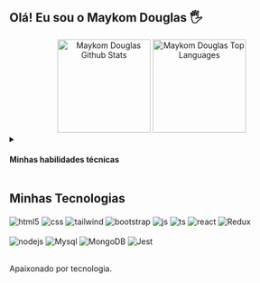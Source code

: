 
## Olá! Eu sou o Maykom Douglas 🖐️

<!-- ![Maykom GitHub stats](https://github-readme-stats.vercel.app/api?username=maykom2203&show_icons=true&theme=dracula&count_private=true) -->

<div align="center">
  <a href="https://github.com/maykom2203/github-readme-stats"><img height="165em" alt="Maykom Douglas Github Stats" src="https://github-readme-stats-sigma-five.vercel.app/api?username=maykom2203&show_icons=true&count_private=true&theme=react&hide_border=true&bg_color=0D1117" /></a>
  <a href="https://github.com/maykom2203/github-readme-stats"><img height="165em" alt="Maykom Douglas Top Languages" src="https://github-readme-stats-sigma-five.vercel.app/api/top-langs/?username=maykom2203&langs_count=8&count_private=true&layout=compact&theme=react&hide_border=true&bg_color=0D1117"/>
	</a>
</div>


<details>
    <summary><h4>Minhas habilidades técnicas</h4></summary>
<div id='lojc' align="center">

| Languages  | Frameworks | Technologies | Tools | 
|---|---|---|---|
|<div id='lojc' align="center"><span>JavaScript🔸SQL🔸TypeScript🔸NodeJS</span></div>|<div id='lojc' align="center"><span>React🔸Jest🔸Express</span></div>|<div id='lojc' align="center"><span>Git🔸Local Storage🔸HTML🔸CSS🔸Bootstrap🔸React Router🔸React Testing Library🔸Redux🔸Context API🔸Docker🔸Docker Compose🔸MySQL🔸ORM (Sequelize)🔸MongoDB🔸API </span></div>|<div id='lojc' align="center"><span>Linux🔸Bash🔸GitHub🔸Visual Studio Code🔸WordPress🔸MySQL Workbench</span></div>|
  </details>

## Minhas Tecnologias

<div style="display: inline_block">
  <img align="center" alt="html5" src="https://img.shields.io/badge/HTML5-E34F26?style=for-the-badge&logo=html5&logoColor=white" />
  <img align="center" alt="css" src="https://img.shields.io/badge/CSS-239120?&style=for-the-badge&logo=css3&logoColor=white" />
  <img align="center" alt="tailwind" src="https://img.shields.io/badge/Tailwind_CSS-38B2AC?style=for-the-badge&logo=tailwind-css&logoColor=whit" />
  <img align="center" alt="bootstrap" src="https://img.shields.io/badge/Bootstrap-563D7C?style=for-the-badge&logo=bootstrap&logoColor=whit" />
  <img align="center" alt="js" src="https://img.shields.io/badge/JavaScript-F7DF1E?style=for-the-badge&logo=javascript&logoColor=black" />
  <img align="center" alt="ts" src="https://img.shields.io/badge/TypeScript-007ACC?style=for-the-badge&logo=typescript&logoColor=white" />
  <img align="center" alt="react" src="https://img.shields.io/badge/React-20232A?style=for-the-badge&logo=react&logoColor=61DAFB" />
  <img align="center" alt="Redux" src="https://img.shields.io/badge/Redux-593D88?style=for-the-badge&logo=redux&logoColor=white" />
<br/> <br/>
  <img align="center" alt="nodejs" src="https://img.shields.io/badge/Node.js-43853D?style=for-the-badge&logo=node.js&logoColor=white" />
  <img align="center" alt="Mysql" src="https://img.shields.io/badge/MySQL-00000F?style=for-the-badge&logo=mysql&logoColor=white" />
  <img align="center" alt="MongoDB" src="https://img.shields.io/badge/MongoDB-4EA94B?style=for-the-badge&logo=mongodb&logoColor=white" />
  <img align="center" alt="Jest" src="https://img.shields.io/badge/Jest-323330?style=for-the-badge&logo=Jest&logoColor=white" />
</div><br/>

    
    
Apaixonado por tecnologia.

